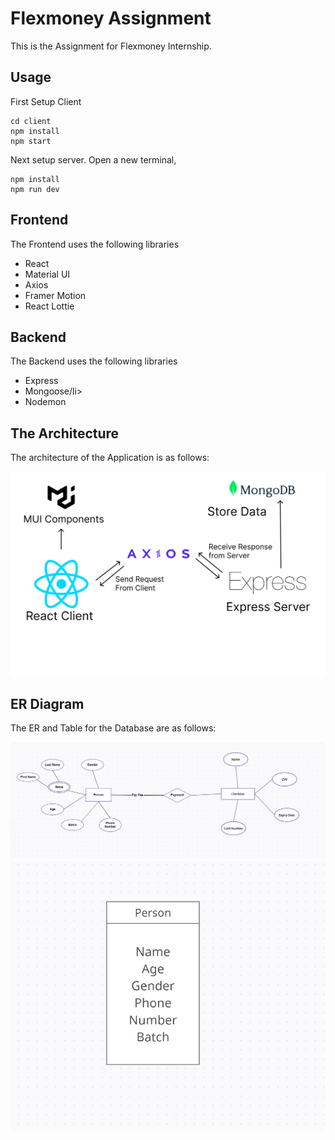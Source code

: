 # Flexmoney Assignment

This is the Assignment for Flexmoney Internship.

## Usage

First Setup Client

```
cd client
npm install
npm start
```

Next setup server. Open a new terminal,

```
npm install
npm run dev
```

## Frontend

The Frontend uses the following libraries

<ul>
<li>React</li>
<li>Material UI</li>
<li>Axios</li>
<li>Framer Motion</li>
<li>React Lottie</li>
</ul>

## Backend

The Backend uses the following libraries

<ul>
<li>Express</li>
<li>Mongoose/li>
<li>Nodemon</li>
</ul>

## The Architecture

The architecture of the Application is as follows:

<img src="Architecture.png" alt="Architecture">

## ER Diagram

The ER and Table for the Database are as follows:

<img src="ER_Diagram.png" alt="ER_Diagram">
<img src="Table.png" alt="Table">
